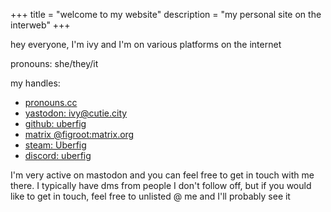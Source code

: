 +++
title = "welcome to my website"
description = "my personal site on the interweb"
+++



hey everyone, I'm ivy and I'm on various platforms on the internet

pronouns: she/they/it

my handles:
- <a rel="me" href="https://pronouns.cc/@ivy_mae">pronouns.cc</a>
- [yastodon: ivy@cutie.city](https://cutie.city/@ivy)
- [github: uberfig](https://github.com/uberfig)
- [matrix @figroot:matrix.org](https://matrix.to/#/@figroot:matrix.org)
- [steam: Uberfig](https://steamcommunity.com/id/ivy_gay/)
- [discord: uberfig](discordapp.com/users/496127865910329387)

I'm very active on mastodon and you can feel free to get in touch with me there. I typically have dms from people I don't follow off, but if you would like to get in touch, feel free to unlisted @ me and I'll probably see it
